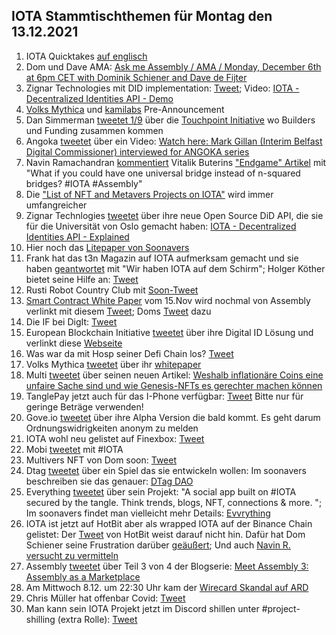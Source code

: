 ## IOTA Stammtischthemen für Montag den 13.12.2021

1. IOTA Quicktakes [auf englisch](https://www.youtube.com/watch?v=4P8OOno4D08)
2. Dom und Dave AMA: [Ask me Assembly / AMA / Monday, December 6th at 6pm CET with Dominik Schiener and Dave de Fijter](https://www.youtube.com/watch?v=wbzOg-gNC9A)
3. Zignar Technologies mit DID implementation: [Tweet](https://twitter.com/zignartech/status/1467878141875998724?s=20); Video: [IOTA - Decentralized Identities API - Demo](https://www.youtube.com/watch?v=mgp2IvxwqtA)
4. [Volks Mythica](https://twitter.com/volksmythica) und [kamilabs](https://twitter.com/kamilabsstudio) Pre-Announcement
5. Dan Simmerman [tweetet 1/9](https://twitter.com/DanSimerman/status/1467890201657856003?s=20) über die [Touchpoint Initiative](https://assemblytouchpoint.notion.site/assemblytouchpoint/Welcome-to-Touchpoint-3551f63c45cf492bb1b0bd6b1161b921) wo Builders und Funding zusammen kommen
6. Angoka [tweetet](https://twitter.com/AngokaCyber/status/1467788450686451712?s=20) über ein Video: [Watch here: Mark Gillan (Interim Belfast Digital Commissioner) interviewed for ANGOKA series](https://angoka.io/watch-here-mark-gillan-interim-belfast-digital-commissioner-interviewed-for-angoka-series/)
7. Navin Ramachandran [kommentiert](https://twitter.com/navinram999/status/1467867412791971843?s=20) Vitalik Buterins ["Endgame" Artikel](https://cloudflare-ipfs.com/ipfs/QmZf7E1McjSFdgamgJf9UxnRwubsFpTWf7tdTTNThBGfa6/general/2021/12/06/endgame.html) mit "What if you could have one universal bridge instead of n-squared bridges? #IOTA #Assembly"
8. Die ["List of NFT and Metavers Projects on IOTA"](https://iotaguide.notion.site/List-of-NFT-and-Metaverse-Projects-on-IOTA-4678428b23ce436289cce45a724f80c0) wird immer umfangreicher
9. Zignar Technlogies [tweetet](https://twitter.com/zignartech/status/1468098660034494465?s=20) über ihre neue Open Source DiD API, die sie für die Universität von Oslo gemacht haben: [IOTA - Decentralized Identities API - Explained](https://www.youtube.com/watch?v=mY0If3JZmhc)
10. Hier noch das [Litepaper von Soonavers](https://docs.google.com/document/d/107AWznbIIz1CwsqRO2Jwj5vmqVdj_2g-eavnmCeTvd8/mobilebasic)
11. Frank hat das t3n Magazin auf IOTA aufmerksam gemacht und sie haben [geantwortet](https://twitter.com/t3n/status/1468178600633540608?s=20) mit "Wir haben IOTA auf dem Schirm"; Holger Köther bietet seine Hilfe an: [Tweet](https://twitter.com/HolgerKoether/status/1468219613691498501?s=20)
12. Rusti Robot Country Club mit [Soon-Tweet](https://twitter.com/RustyRobotCC/status/1468170176764039171?s=20)
13. [Smart Contract White Paper](https://files.iota.org/papers/ISC_WP_Nov_10_2021.pdf) vom 15.Nov wird nochmal von Assembly verlinkt mit diesem [Tweet](https://twitter.com/assembly_net/status/1468233501422071811?s=20); Doms [Tweet](https://twitter.com/DomSchiener/status/1468234793255149582?s=20) dazu
14. Die IF bei DigIt: [Tweet](https://twitter.com/iota/status/1468218886432690181?s=20)
15. European Blockchain Initiative [tweetet](https://twitter.com/EUBLASORG/status/1468172107238551557?s=20) über ihre Digital ID Lösung und verlinkt diese [Webseite](https://europeanblockchainassociation.org/eba-working-group-self-sovereign-identity-eussi/)
16. Was war da mit Hosp seiner Defi Chain los? [Tweet](https://twitter.com/julianhosp/status/1468267243595173891?s=20)
17. Volks Mythica [tweetet](https://twitter.com/kamilabsstudio/status/1468328380668035079?s=20) über ihr [whitepaper](https://volksmythica.com/)
18. Multi [tweetet](https://twitter.com/multifolio/status/1468313352061526016?s=20) über seinen neuen Artikel: [Weshalb inflationäre Coins eine unfaire Sache sind und wie Genesis-NFTs es gerechter machen können](https://multifolio.medium.com/weshalb-inflation%C3%A4re-coins-eine-unfaire-sache-sind-und-wie-genesis-nfts-es-gerechter-machen-k%C3%B6nnen-b71f549a088a)
19. TanglePay jetzt auch für das I-Phone verfügbar: [Tweet](https://twitter.com/tanglepaycom/status/1468412935181529089?t=EQVn2edMBUiGHV8vIptJpQ&s=19) Bitte nur für geringe Beträge verwenden!
20. Gove.io [tweetet](https://twitter.com/govs_io/status/1468336799877513216?t=_MCcsZwQYJ9l4F5U7AdK6Q&s=19) über ihre Alpha Version die bald kommt. Es geht darum Ordnungswidrigkeiten anonym zu melden
21. IOTA wohl neu gelistet auf Finexbox: [Tweet](https://twitter.com/CoinesiumApp/status/1468286783402225678?s=20)
22. Mobi [tweetet](https://twitter.com/dltMOBI/status/1468276356911968276?s=20) mit #IOTA
23. Multivers NFT von Dom soon: [Tweet](https://twitter.com/Multiverse_Dom/status/1468320496374763522?s=20)
24. Dtag [tweetet](https://twitter.com/hassping/status/1468205742620434439?s=20) über ein Spiel das sie entwickeln wollen: Im soonavers beschreiben sie das genauer: [DTag DAO](https://soonaverse.com/space/0x135f8d39d3c99ec3f7a75937bcff2bbaccdc2c97/overview)
25. Everything [tweetet](https://twitter.com/TheEvvrything/status/1468424674296025090?s=20) über sein Projekt: "A social app built on #IOTA secured by the tangle. Think trends, blogs, NFT, connections & more. "; Im soonavers findet man vielleicht mehr Details: [Evvrything](https://soonaverse.com/space/0xdbb613dc074fb08c7d5d400844badb6d2d2e9747/overview)
26. IOTA ist jetzt auf HotBit aber als wrapped IOTA auf der Binance Chain gelistet: Der [Tweet](https://twitter.com/Hotbit_news/status/1468472913896501248?s=20) von HotBit weist darauf nicht hin. Dafür hat Dom Schiener seine Frustration darüber [geäußert](https://twitter.com/DomSchiener/status/1468536903343423488?s=20); Und auch [Navin R. versucht zu vermitteln](https://twitter.com/navinram999/status/1468542337211146241)
27. Assembly [tweetet](https://twitter.com/assembly_net/status/1468580863436857350?s=20) über Teil 3 von 4 der Blogserie: [Meet Assembly 3: Assembly as a Marketplace](https://blog.assembly.sc/meet-assembly-3-assembly-as-a-marketplace/)
28. Am Mittwoch 8.12. um 22:30 Uhr kam der [Wirecard Skandal auf ARD](https://www.ardmediathek.de/video/dokus-im-ersten/wirecard-die-milliarden-luege/das-erste/Y3JpZDovL2Rhc2Vyc3RlLmRlL3JlcG9ydGFnZSBfIGRva3VtZW50YXRpb24gaW0gZXJzdGVuL2NlMjQ0OWM4LTQ4YTUtNGIyNC1iMTdlLWNhOTNjMDQ5OTc4Zg/)
29. Chris Müller hat offenbar Covid: [Tweet](https://twitter.com/ChrisMuellerHI/status/1468561610155479049?s=20)
30. Man kann sein IOTA Projekt jetzt im Discord shillen unter #project-shilling (extra Rolle): [Tweet](https://twitter.com/antonionardella/status/1468601491543973900?s=20)
